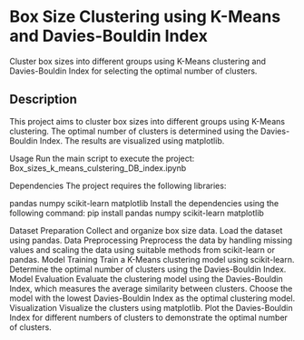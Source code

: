 # Box Size Clustering using K-Means and Davies-Bouldin Index

Cluster box sizes into different groups using K-Means clustering and Davies-Bouldin Index for selecting the optimal number of clusters.

## Description

This project aims to cluster box sizes into different groups using K-Means clustering. The optimal number of clusters is determined using the Davies-Bouldin Index. The results are visualized using matplotlib.

Usage
Run the main script to execute the project:
Box_sizes_k_means_culstering_DB_index.ipynb

Dependencies
The project requires the following libraries:

pandas
numpy
scikit-learn
matplotlib
Install the dependencies using the following command:
pip install pandas numpy scikit-learn matplotlib

Dataset Preparation
Collect and organize box size data.
Load the dataset using pandas.
Data Preprocessing
Preprocess the data by handling missing values and scaling the data using suitable methods from scikit-learn or pandas.
Model Training
Train a K-Means clustering model using scikit-learn.
Determine the optimal number of clusters using the Davies-Bouldin Index.
Model Evaluation
Evaluate the clustering model using the Davies-Bouldin Index, which measures the average similarity between clusters.
Choose the model with the lowest Davies-Bouldin Index as the optimal clustering model.
Visualization
Visualize the clusters using matplotlib.
Plot the Davies-Bouldin Index for different numbers of clusters to demonstrate the optimal number of clusters.
